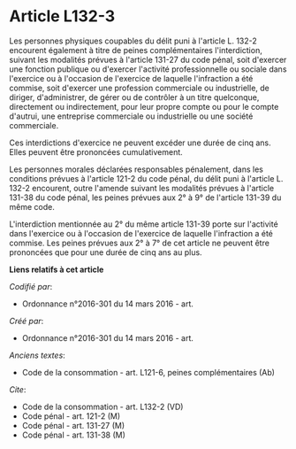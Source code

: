 # Article L132-3

Les personnes physiques coupables du délit puni à l'article L. 132-2 encourent également à titre de peines complémentaires
l'interdiction, suivant les modalités prévues à l'article 131-27 du code pénal, soit d'exercer une fonction publique ou
d'exercer l'activité professionnelle ou sociale dans l'exercice ou à l'occasion de l'exercice de laquelle l'infraction a été
commise, soit d'exercer une profession commerciale ou industrielle, de diriger, d'administrer, de gérer ou de contrôler à un
titre quelconque, directement ou indirectement, pour leur propre compte ou pour le compte d'autrui, une entreprise
commerciale ou industrielle ou une société commerciale. 

Ces interdictions d'exercice ne peuvent excéder une durée de cinq ans. Elles peuvent être prononcées cumulativement. 

Les personnes morales déclarées responsables pénalement, dans les conditions prévues à l'article 121-2 du code pénal, du
délit puni à l'article L. 132-2 encourent, outre l'amende suivant les modalités prévues à l'article 131-38 du code pénal, les
peines prévues aux 2° à 9° de l'article 131-39 du même code. 

L'interdiction mentionnée au 2° du même article 131-39 porte sur l'activité dans l'exercice ou à l'occasion de l'exercice de
laquelle l'infraction a été commise. Les peines prévues aux 2° à 7° de cet article ne peuvent être prononcées que pour une
durée de cinq ans au plus.

**Liens relatifs à cet article**

_Codifié par_:

  - Ordonnance n°2016-301 du 14 mars 2016 - art.

_Créé par_:

  - Ordonnance n°2016-301 du 14 mars 2016 - art.

_Anciens textes_:

  - Code de la consommation - art. L121-6, peines complémentaires (Ab)

_Cite_:

  - Code de la consommation - art. L132-2 (VD)
  - Code pénal - art. 121-2 (M)
  - Code pénal - art. 131-27 (M)
  - Code pénal - art. 131-38 (M)
